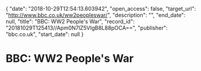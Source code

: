 {
  "date": "2018-10-29T12:54:13.603942", 
  "open_access": false, 
  "target_url": "http://www.bbc.co.uk/ww2peopleswar/", 
  "description": "", 
  "end_date": null, 
  "title": "BBC: WW2 People's War", 
  "record_id": "20181029T125413//Apm0N7lZ5VIgB8L88pOCA==", 
  "publisher": "bbc.co.uk", 
  "start_date": null
}

# BBC: WW2 People's War

